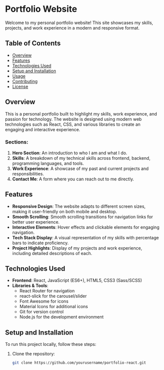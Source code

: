 # Portfolio Website

Welcome to my personal portfolio website! This site showcases my skills, projects, and work experience in a modern and responsive format.

## Table of Contents

- [Overview](#overview)
- [Features](#features)
- [Technologies Used](#technologies-used)
- [Setup and Installation](#setup-and-installation)
- [Usage](#usage)
- [Contributing](#contributing)
- [License](#license)

## Overview

This is a personal portfolio built to highlight my skills, work experience, and passion for technology. The website is designed using modern web technologies such as React, CSS, and various libraries to create an engaging and interactive experience.

### Sections:

1. **Hero Section**: An introduction to who I am and what I do.
2. **Skills**: A breakdown of my technical skills across frontend, backend, programming languages, and tools.
3. **Work Experience**: A showcase of my past and current projects and responsibilities.
4. **Contact Me**: A form where you can reach out to me directly.

## Features

- **Responsive Design**: The website adapts to different screen sizes, making it user-friendly on both mobile and desktop.
- **Smooth Scrolling**: Smooth scrolling transitions for navigation links for better user experience.
- **Interactive Elements**: Hover effects and clickable elements for engaging navigation.
- **Tech Stack Display**: A visual representation of my skills with percentage bars to indicate proficiency.
- **Project Highlights**: Display of my projects and work experience, including detailed descriptions of each.

## Technologies Used

- **Frontend**: React, JavaScript (ES6+), HTML5, CSS3 (Sass/SCSS)
- **Libraries & Tools**:
  - React Router for navigation
  - react-slick for the carousel/slider
  - Font Awesome for icons
  - Material Icons for additional icons
  - Git for version control
  - Node.js for the development environment

## Setup and Installation

To run this project locally, follow these steps:

1. Clone the repository:
   ```bash
   git clone https://github.com/yourusername/portfolio-react.git
   ```
